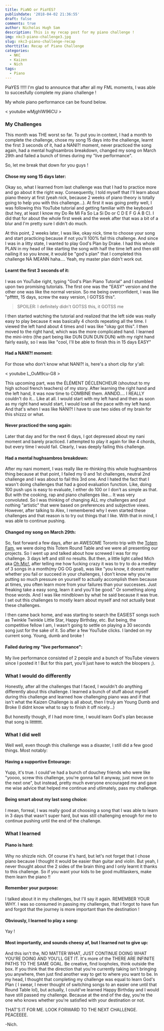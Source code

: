 ```yaml
---
title: PiaNO or PiaYES?
publishdate: '2018-04-02 21:36:55'
draft: false
comments: true
author: Nicholas Hugh Sam
description: This is my recap post for my piano challenge !
img: nkc3-piano-challenge3.jpg
slug: nkc3-piano-challenge-recap
shorttitle: Recap of Piano Challenge
categories:
  - NKC
  - Kaizen
  - Nich
tags:
  - Piano
---
```

PiaYES !!!!! I'm glad to announce that after all my FML moments, I was able to succesfully complete my piano challenge !

My whole piano performance can be found below.

< youtube wMjghIW96CU >

### My Challenges
This month was THE worst so far. To put you in context, I had a month to complete the challenge, chose my song 15 days into the challenge, learnt the first 3 seconds of it, had a NANI?! moment, never practiced the song again, had a mental hughsambros breakdown, changed my song on March 29th and failed a bunch of times during my "live performance".

So, let me break that down for you guys !

#### Chose my song 15 days later:

Okay so, what I learned from last challenge was that I had to practice more and go about it the right way. Consequently, I told myself that I'll learn about piano theory at first (yeah nick, because 2 weeks of piano theory is totally going to help you with this challenge...). At first it was going pretty well, I was following this YouTube tutorial and getting familiar with the keyboard (but hey, at least I know my Do Re Mi Fa So La Si Do or C D E F G A B C). I did that for about the whole first week and the week after that was a bit of a blur and I'm pretty sure I didn't do much.

At this point, 2 weeks later, I was like, okay nick, time to choose your song and start practicing because if not you'll 100% fail this challenge. And since I was in a litty state, I wanted to play God's Plan by Drake. I had this whole PLAN in my head of like starting the song with half the time left and then still nailing it so you know, it would be "god's plan" that I completed this challenge NA MEANN haha.... Yeah, my master plan didn't work out.

#### Learnt the first 3 seconds of it:

I was on YouTube right, typing "God's Plan Piano Tutorial" and I stumbled upon two promising tutorials. The first one was the "EASY" version and the other one was like the normal version. So me being overconfident, I was like "pfftttt, 15 days, screw the easy version, I GOTSS this".
> SPOILER: I definitely didn't GOTSS this, it GOTSS me

I then started watching the tutorial and realized that the left side was really easy to play because it was basically 4 chords repeating all the time. I viewed the left hand about 4 times and I was like "okay got this". I then moved to the right hand, which was the more complicated hand. I learned the mini-intro (the part being like DUN DUN DUN DUN) with my right hand fairly easily, so I was like "cool, I'll be able to finish this in 15 days EASY"

#### Had a NANI?! moment:

For those who don't know what NANI?! is, here's a short clip for y'all:

< youtube L_OuM9cu-G8 >

This upcoming part, was the ÉLÉMENT DÉCLENCHEUR (shoutout to my high school french teachers) of my story. After learning the right hand and the left hand, it was now time to COMBINE them. ANNDD.... I REALLY couldn't do it... Like at all. I would start with my left hand and then as soon as my right hand would start, I would lose all the pace with my left hand. And that's when I was like NANI?! I have to use two sides of my brain for this shizzz or what.

#### Never practiced the song again:

Later that day and for the next 6 days, I got depressed about my nani moment and barely practiced. I attempted to play it again for like 4 chords, but every time I would fail. Clearly, I was deeply failing this challenge.

#### Had a mental hughsambros breakdown:

After my nani moment, I was really like re-thinking this whole hughsambros thing because at that point, I failed my 0 and 1st challenges, neutral 2nd challenge and I was about to fail this 3rd one. And I hated the fact that I wasn't doing challenges that had a good evaluation function. Like, doing 100 push ups is easy to evaluate, I either do 100 or I don't as simple as that. But with the cooking, rap and piano challenges like... It was very convoluted. So I was thinking of changing ALL my challenges and put nothing "artistic" that were based on preferences and subjective views. However, after talking to Alex, I remembered why I even started these challenges and that reason is to try out things that I like. With that in mind, I was able to continue pushing.

#### Changed my song on March 29th:

So, fast forward a few days, after an AWESOME Toronto trip with the [Totem Fam](https://www.totemacademy.com/), we were doing this Totem Round Table and we were all presenting our projects. So I went up and talked about how screwed I was for my challenge. 3 days left and still no results. But then, a little light called Mich aka [Oh Mic!](http://ohmic.com/), after telling me how fucking crazy it was to try to do a medley of 3 songs in a month(my OG OG goal), was like "you know, it doesnt matter whether you fail or succeed in your challenges, I don't know why you're putting so much pressure on yourself to actually accomplish them because at times, you often learn more from your failures than your successes. Just freaking take a easy song, learn it and you'll be good." Or something along those words. And I was like mindblown by what he said because it was true. I set out this challenges to mostly learn about myself and not actually beat these challenges.

I then came back home, and was starting to search the EASIEST songs such as Twinkle Twinkle Little Star, Happy Birthday, etc. But being, the competitive fellow I am, I wasn't going to settle on playing a 30 seconds song just for the sake of it. So after a few YouTube clicks. I landed on my current song. Young, dumb and broke !

#### Failed during my "live performance":

My live performance consisted of 2 people and a bunch of YouTube viewers since I posted it ! But for this part, you'll just have to watch the bloopers ;).


### What I would do differently

Honestly, after all the challenges that I faced, I wouldn't do anything differently about this challenge. I learned a bunch of stuff about myself during this challenge and learned how challenging piano was and if that isn't what the Kaizen Challenge is all about, then I truly am Young Dumb and Broke (I didnt know what to say to finish it off nicely...)

But honestly though, if I had more time, I would learn God's plan because that song is littttttt.

### What I did well

Well well, even though this challenge was a disaster, I still did a few good things. Most notably:

#### Having a supportive Entourage:

Yupp, it's true. I could've had a bunch of douchey friends who were like "yoooo, screw this challenge, you're gonna fail it anyway, just move on to the next one", but instead, pretty much everyone encouraged me and gave me wise advice that helped me continue and utlimately, pass my challenge.

#### Being smart about my last song choice:

I mean, forreal, I was really good at choosing a song that I was able to learn in 3 days that wasn't super hard, but was still challenging enough for me to continue pushing until the end of the challenge.

### What I learned

#### Piano is hard:

Why no shizzle nich. Of course it's hard, but let's not forget that I chose piano because I thought it would be easier than guitar and violin. But yeah, I never thought about the 2 sides of the brain thing and I only learnt it thanks to this challenge. So if you want your kids to be good multitaskers, make them learn the piano !!

#### Remember your purpose:

I talked about it in my challenges, but I'll say it again. REMEMBER YOUR WHY. I was so consumed in passing my challenges, that I forgot to have fun and forgot that the journey is more important than the destination !

#### Obviously, I learned to play a song:

Yay ! 

#### Most importantly, and sounds cheesy af, but I learned not to give up:

And this isn't the, NO MATTER WHAT, JUST CONTINUE DOING WHAT YOU'RE DOING AND YOU'LL GET IT. It's more of the THERE ARE INFINITE PATHS TO THE SAME GOAL. Be creative, find loopholes, think outside the box. If you think that the direction that you're currently taking isn't bringing you anywhere, then just find another way to get to where you want to be. In my head, I thought that completing my challenge was equal to learn God's Plan ( I swear, I never thought of switching songs to an easier one until that Round Table lol), but actually, I could've learned Happy Birthday and I would have still passed my challenge. Because at the end of the day, you're the one who knows whether you're satisfied with your destination or not.

THAT'S IT FOR ME. LOOK FORWARD TO THE NEXT CHALLENGE. PEACEEEE.

-Nich.
